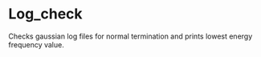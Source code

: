 # Log_check
Checks gaussian log files for normal termination and prints lowest energy frequency value.
